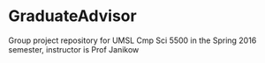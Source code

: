 # GraduateAdvisor
Group project repository for UMSL Cmp Sci 5500 in the Spring 2016 semester, instructor is Prof Janikow
